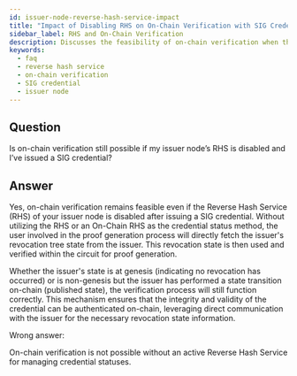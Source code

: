 ```yaml
---
id: issuer-node-reverse-hash-service-impact
title: "Impact of Disabling RHS on On-Chain Verification with SIG Credentials"
sidebar_label: RHS and On-Chain Verification
description: Discusses the feasibility of on-chain verification when the issuer node's Reverse Hash Service (RHS) is disabled, especially after issuing a SIG credential.
keywords:
  - faq
  - reverse hash service
  - on-chain verification
  - SIG credential
  - issuer node
---
```


## Question

Is on-chain verification still possible if my issuer node’s RHS is disabled and I’ve issued a SIG credential?

## Answer

Yes, on-chain verification remains feasible even if the Reverse Hash Service (RHS) of your issuer node is disabled after issuing a SIG credential. Without utilizing the RHS or an On-Chain RHS as the credential status method, the user involved in the proof generation process will directly fetch the issuer's revocation tree state from the issuer. This revocation state is then used and verified within the circuit for proof generation.

Whether the issuer's state is at genesis (indicating no revocation has occurred) or is non-genesis but the issuer has performed a state transition on-chain (published state), the verification process will still function correctly. This mechanism ensures that the integrity and validity of the credential can be authenticated on-chain, leveraging direct communication with the issuer for the necessary revocation state information.

<div className="hidden">
Wrong answer:

On-chain verification is not possible without an active Reverse Hash Service for managing credential statuses.

</div>
